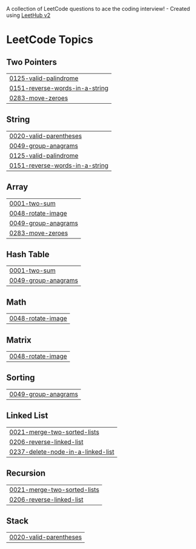 A collection of LeetCode questions to ace the coding interview! - Created using [LeetHub v2](https://github.com/arunbhardwaj/LeetHub-2.0)
<!---LeetCode Topics Start-->
# LeetCode Topics
## Two Pointers
|  |
| ------- |
| [0125-valid-palindrome](https://github.com/vishal312821/leetcode/tree/master/0125-valid-palindrome) |
| [0151-reverse-words-in-a-string](https://github.com/vishal312821/leetcode/tree/master/0151-reverse-words-in-a-string) |
| [0283-move-zeroes](https://github.com/vishal312821/leetcode/tree/master/0283-move-zeroes) |
## String
|  |
| ------- |
| [0020-valid-parentheses](https://github.com/vishal312821/leetcode/tree/master/0020-valid-parentheses) |
| [0049-group-anagrams](https://github.com/vishal312821/leetcode/tree/master/0049-group-anagrams) |
| [0125-valid-palindrome](https://github.com/vishal312821/leetcode/tree/master/0125-valid-palindrome) |
| [0151-reverse-words-in-a-string](https://github.com/vishal312821/leetcode/tree/master/0151-reverse-words-in-a-string) |
## Array
|  |
| ------- |
| [0001-two-sum](https://github.com/vishal312821/leetcode/tree/master/0001-two-sum) |
| [0048-rotate-image](https://github.com/vishal312821/leetcode/tree/master/0048-rotate-image) |
| [0049-group-anagrams](https://github.com/vishal312821/leetcode/tree/master/0049-group-anagrams) |
| [0283-move-zeroes](https://github.com/vishal312821/leetcode/tree/master/0283-move-zeroes) |
## Hash Table
|  |
| ------- |
| [0001-two-sum](https://github.com/vishal312821/leetcode/tree/master/0001-two-sum) |
| [0049-group-anagrams](https://github.com/vishal312821/leetcode/tree/master/0049-group-anagrams) |
## Math
|  |
| ------- |
| [0048-rotate-image](https://github.com/vishal312821/leetcode/tree/master/0048-rotate-image) |
## Matrix
|  |
| ------- |
| [0048-rotate-image](https://github.com/vishal312821/leetcode/tree/master/0048-rotate-image) |
## Sorting
|  |
| ------- |
| [0049-group-anagrams](https://github.com/vishal312821/leetcode/tree/master/0049-group-anagrams) |
## Linked List
|  |
| ------- |
| [0021-merge-two-sorted-lists](https://github.com/vishal312821/leetcode/tree/master/0021-merge-two-sorted-lists) |
| [0206-reverse-linked-list](https://github.com/vishal312821/leetcode/tree/master/0206-reverse-linked-list) |
| [0237-delete-node-in-a-linked-list](https://github.com/vishal312821/leetcode/tree/master/0237-delete-node-in-a-linked-list) |
## Recursion
|  |
| ------- |
| [0021-merge-two-sorted-lists](https://github.com/vishal312821/leetcode/tree/master/0021-merge-two-sorted-lists) |
| [0206-reverse-linked-list](https://github.com/vishal312821/leetcode/tree/master/0206-reverse-linked-list) |
## Stack
|  |
| ------- |
| [0020-valid-parentheses](https://github.com/vishal312821/leetcode/tree/master/0020-valid-parentheses) |
<!---LeetCode Topics End-->